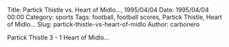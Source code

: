 Title: Partick Thistle vs. Heart of Midlo…, 1995/04/04
Date: 1995/04/04 00:00
Category: sports
Tags: football, football scores, Partick Thistle, Heart of Midlo…
Slug: partick-thistle-vs-heart-of-midlo
Author: carbonero


Partick Thistle 3 - 1 Heart of Midlo…
